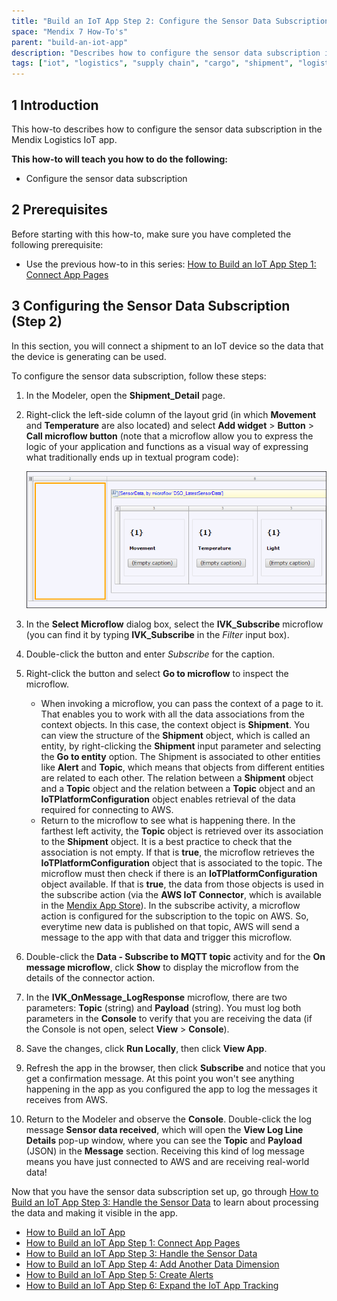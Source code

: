 ```yaml
---
title: "Build an IoT App Step 2: Configure the Sensor Data Subscription"
space: "Mendix 7 How-To's"
parent: "build-an-iot-app"
description: "Describes how to configure the sensor data subscription in the Mendix Logistics IoT app."
tags: ["iot", "logistics", "supply chain", "cargo", "shipment", "logistics", "sensor"]
---
```


## 1 Introduction

This how-to describes how to configure the sensor data subscription in the Mendix Logistics IoT app.

**This how-to will teach you how to do the following:**

* Configure the sensor data subscription

## 2 Prerequisites

Before starting with this how-to, make sure you have completed the following prerequisite:

* Use the previous how-to in this series: [How to Build an IoT App Step 1: Connect App Pages](build-an-iot-app-1)

## 3 Configuring the Sensor Data Subscription (Step 2)

In this section, you will connect a shipment to an IoT device so the data that the device is generating can be used.

To configure the sensor data subscription, follow these steps:

1. In the Modeler, open the **Shipment_Detail** page.
2. Right-click the left-side column of the layout grid (in which **Movement** and **Temperature** are also located) and select **Add widget** > **Button** > **Call microflow button** (note that a microflow allow you to express the logic of your application and functions as a visual way of expressing what traditionally ends up in textual program code):

    ![](attachments/build-an-iot-app/select-layoutgrid-column.png)

3. In the **Select Microflow** dialog box, select the **IVK_Subscribe** microflow (you can find it by typing **IVK_Subscribe** in the *Filter* input box).
4. Double-click the button and enter *Subscribe* for the caption.
5. Right-click the button and select **Go to microflow** to inspect the microflow.
    * When invoking a microflow, you can pass the context of a page to it. That enables you to work with all the data associations from the context objects. In this case, the context object is **Shipment**. You can view the structure of the **Shipment** object, which is called an entity, by right-clicking the **Shipment** input parameter and selecting the **Go to entity** option. The Shipment is associated to other entities like **Alert** and **Topic**, which means that objects from different entities are related to each other. The relation between a **Shipment** object and a **Topic** object and the relation between a **Topic** object and an **IoTPlatformConfiguration** object enables retrieval of the data required for connecting to AWS.
    * Return to the microflow to see what is happening there. In the farthest left activity, the **Topic** object is retrieved over its association to the **Shipment** object. It is a best practice to check that the association is not empty. If that is **true**, the microflow retrieves the **IoTPlatformConfiguration** object that is associated to the topic. The microflow must then check if there is an **IoTPlatformConfiguration** object available. If that is **true**, the data from those objects is used in the subscribe action (via the **AWS IoT Connector**, which is available in the [Mendix App Store](https://appstore.home.mendix.com/link/app/2868/Mendix/AWS-IoT-Connector)). In the subscribe activity, a microflow action is configured for the subscription to the topic on AWS. So, everytime new data is published on that topic, AWS will send a message to the app with that data and trigger this microflow.
6. Double-click the **Data - Subscribe to MQTT topic** activity and for the **On message microflow**, click **Show** to display the microflow from the details of the connector action.

    [](attachments/build-an-iot-app/subscribe-to-mqtt-topic.png)

7. In the **IVK_OnMessage_LogResponse** microflow, there are two parameters: **Topic** (string) and **Payload** (string). You must log both parameters in the **Console** to verify that you are receiving the data (if the Console is not open, select **View** > **Console**).
8. Save the changes, click **Run Locally**, then click **View App**.
9. Refresh the app in the browser, then click **Subscribe** and notice that you get a confirmation message. At this point you won't see anything happening in the app as you configured the app to log the messages it receives from AWS.
10. Return to the Modeler and observe the **Console**. Double-click the log message **Sensor data received**, which will open the **View Log Line Details** pop-up window, where you can see the **Topic** and **Payload** (JSON) in the **Message** section. Receiving this kind of log message means you have just connected to AWS and are receiving real-world data!

Now that you have the sensor data subscription set up, go through [How to Build an IoT App Step 3: Handle the Sensor Data](build-an-iot-app-3) to learn about processing the data and making it visible in the app.

* [How to Build an IoT App](build-an-iot-app)
* [How to Build an IoT App Step 1: Connect App Pages](build-an-iot-app-1)
* [How to Build an IoT App Step 3: Handle the Sensor Data](build-an-iot-app-3)
* [How to Build an IoT App Step 4: Add Another Data Dimension](build-an-iot-app-4)
* [How to Build an IoT App Step 5: Create Alerts](build-an-iot-app-5)
* [How to Build an IoT App Step 6: Expand the IoT App Tracking](build-an-iot-app-6)
